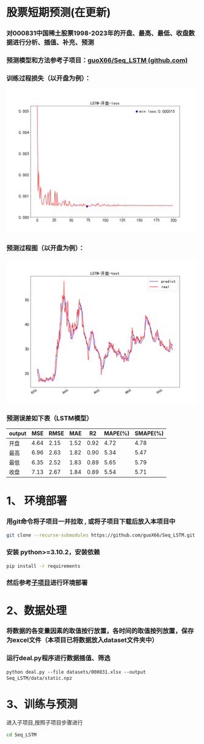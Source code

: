 # 股票短期预测(在更新)

### 对000831中国稀土股票1998-2023年的开盘、最高、最低、收盘数据进行分析、插值、补充、预测

### 预测模型和方法参考子项目：[guoX66/Seq_LSTM (github.com)](https://github.com/guoX66/Seq_LSTM)

### 训练过程损失（以开盘为例）：

![image](https://github.com/guoX66/Stock_Prediction/blob/main/assets/model-LSTM-%E5%BC%80%E7%9B%98-loss.png)

### 预测过程图（以开盘为例）：

![image](https://github.com/guoX66/Stock_Prediction/blob/main/assets/LSTM-%E5%BC%80%E7%9B%98-test.png)





### 预测误差如下表（LSTM模型）

| output | MSE  | RMSE | MAE  | R2   | MAPE(%) | SMAPE(%) |
|:------ | ---- | ---- | ---- | ---- | ------- | -------- |
| 开盘     | 4.64 | 2.15 | 1.52 | 0.92 | 4.72    | 4.78     |
| 最高     | 6.96 | 2.63 | 1.82 | 0.90 | 5.34    | 5.47     |
| 最低     | 6.35 | 2.52 | 1.83 | 0.89 | 5.65    | 5.79     |
| 收盘     | 7.13 | 2.67 | 1.84 | 0.89 | 5.54    | 5.71     |



# 1、 环境部署

### 用git命令将子项目一并拉取 ,  或将子项目下载后放入本项目中

```bash
git clone --recurse-submodules https://github.com/guoX66/Seq_LSTM.git
```

### 安装 python>=3.10.2，安装依赖

```bash
pip install -r requirements
```

### 然后参考[子项目](https://github.com/guoX66/Seq_LSTM)进行环境部署



# 2、数据处理

### 将数据的各变量因素的取值按行放置，各时间的取值按列放置，保存为excel文件（本项目已将数据放入dataset文件夹中）

### 运行deal.py程序进行数据插值、筛选

```
python deal.py --file datasets/000831.xlsx --output Seq_LSTM/data/static.npz
```

# 3、训练与预测

进入子项目,按照子项目步骤进行

```bash
cd Seq_LSTM
```


